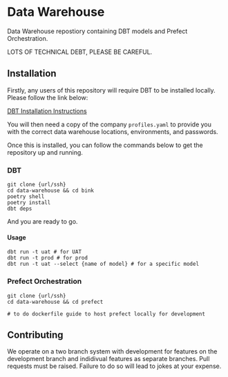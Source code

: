 # Data Warehouse

Data Warehouse repostiory containing DBT models and Prefect Orchestration.

LOTS OF TECHNICAL DEBT, PLEASE BE CAREFUL.

## Installation

Firstly, any users of this repository will require DBT to be installed locally. Please follow the link below:

[DBT Installation Instructions](https://docs.getdbt.com/docs/core/homebrew-install)

You will then need a copy of the company ```profiles.yaml``` to provide you with the correct data warehouse locations, environments, and passwords.

Once this is installed, you can follow the commands below to get the repository up and running.

### DBT

```shell
git clone {url/ssh}
cd data-warehouse && cd bink
poetry shell
poetry install
dbt deps
```
And you are ready to go.

#### Usage

```shell
dbt run -t uat # for UAT
dbt run -t prod # for prod
dbt run -t uat --select {name of model} # for a specific model
```

### Prefect Orchestration

```shell
git clone {url/ssh}
cd data-warehouse && cd prefect

# to do dockerfile guide to host prefect locally for development
```

## Contributing

We operate on a two branch system with development for features on the development branch and indidivual features as separate branches.
Pull requests must be raised. Failure to do so will lead to jokes at your expense.